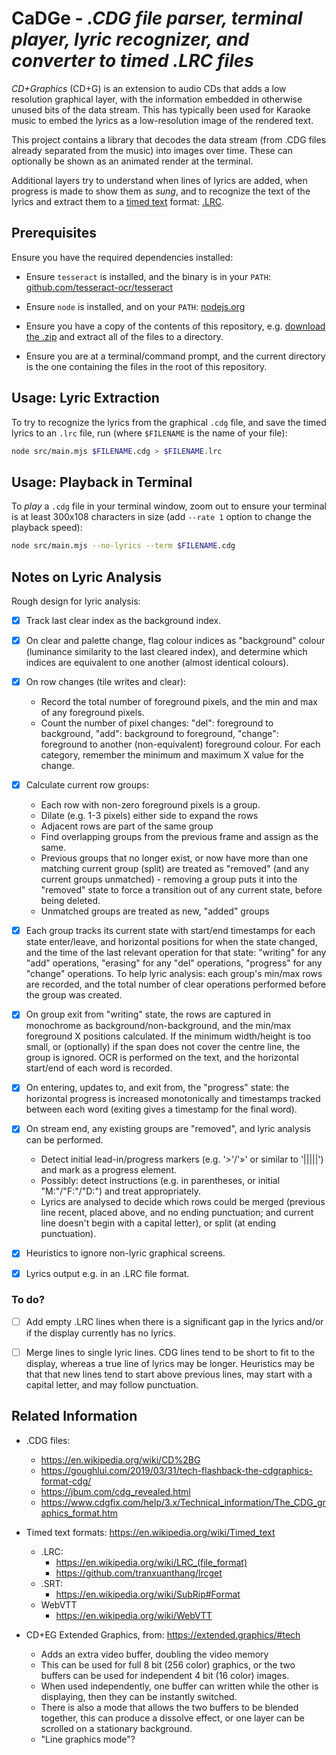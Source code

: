 # CaDGe - *.CDG file parser, terminal player, lyric recognizer, and converter to timed .LRC files*

*CD+Graphics* (CD+G) is an extension to audio CDs that adds a low resolution graphical layer, with the information embedded in otherwise unused bits of the data stream.  This has typically been used for Karaoke music to embed the lyrics as a low-resolution image of the rendered text.

This project contains a library that decodes the data stream (from .CDG files already separated from the music) into images over time.  These can optionally be shown as an animated render at the terminal.  

Additional layers try to understand when lines of lyrics are added, when progress is made to show them as *sung*, and to recognize the text of the lyrics and extract them to a [timed text](https://en.wikipedia.org/wiki/Timed_text) format: [.LRC](https://en.wikipedia.org/wiki/LRC_(file_format)).


## Prerequisites

Ensure you have the required dependencies installed:

* Ensure `tesseract` is installed, and the binary is in your `PATH`: [github.com/tesseract-ocr/tesseract](https://github.com/tesseract-ocr/tesseract?tab=readme-ov-file#installing-tesseract)

* Ensure `node` is installed, and on your `PATH`: [nodejs.org](https://nodejs.org/en/download)

* Ensure you have a copy of the contents of this repository, e.g. [download the .zip](https://github.com/danielgjackson/cadge/archive/refs/heads/main.zip) and extract all of the files to a directory.

* Ensure you are at a terminal/command prompt, and the current directory is the one containing the files in the root of this repository.


## Usage: Lyric Extraction

To try to recognize the lyrics from the graphical `.cdg` file, and save the timed lyrics to an `.lrc` file, run (where `$FILENAME` is the name of your file):

```bash
node src/main.mjs $FILENAME.cdg > $FILENAME.lrc
```


## Usage: Playback in Terminal

To *play* a `.cdg` file in your terminal window, zoom out to ensure your terminal is at least 300x108 characters in size (add `--rate 1` option to change the playback speed):

```bash
node src/main.mjs --no-lyrics --term $FILENAME.cdg
```


## Notes on Lyric Analysis

Rough design for lyric analysis:

* [x] Track last clear index as the background index.

* [x] On clear and palette change, flag colour indices as "background" colour (luminance similarity to the last cleared index), and determine which indices are equivalent to one another (almost identical colours).

* [x] On row changes (tile writes and clear):
  * Record the total number of foreground pixels, and the min and max of any foreground pixels.
  * Count the number of pixel changes: "del": foreground to background, "add": background to foreground, "change": foreground to another (non-equivalent) foreground colour. For each category, remember the minimum and maximum X value for the change.

* [x] Calculate current row groups:
  * Each row with non-zero foreground pixels is a group.
  * Dilate (e.g. 1-3 pixels) either side to expand the rows
  * Adjacent rows are part of the same group
  * Find overlapping groups from the previous frame and assign as the same.
  * Previous groups that no longer exist, or now have more than one matching current group (split) are treated as "removed" (and any current groups unmatched) - removing a group puts it into the "removed" state to force a transition out of any current state, before being deleted.
  * Unmatched groups are treated as new, "added" groups

* [x] Each group tracks its current state with start/end timestamps for each state enter/leave, and horizontal positions for when the state changed, and the time of the last relevant operation for that state: "writing" for any "add" operations, "erasing" for any "del" operations, "progress" for any "change" operations. To help lyric analysis: each group's min/max rows are recorded, and the total number of clear operations performed before the group was created.

* [x] On group exit from "writing" state, the rows are captured in monochrome as background/non-background, and the min/max foreground X positions calculated. If the minimum width/height is too small, or (optionally) if the span does not cover the centre line, the group is ignored. OCR is performed on the text, and the horizontal start/end of each word is recorded.

* [x] On entering, updates to, and exit from, the "progress" state: the horizontal progress is increased monotonically and timestamps tracked between each word (exiting gives a timestamp for the final word).

* [x] On stream end, any existing groups are "removed", and lyric analysis can be performed.
  * Detect initial lead-in/progress markers (e.g. '>'/'»' or similar to '|||||') and mark as a progress element.
  * Possibly: detect instructions (e.g. in parentheses, or initial "M:"/"F:"/"D:") and treat appropriately.
  * Lyrics are analysed to decide which rows could be merged (previous line recent, placed above, and no ending punctuation; and current line doesn't begin with a capital letter), or split (at ending punctuation).

* [x] Heuristics to ignore non-lyric graphical screens.

* [x] Lyrics output e.g. in an .LRC file format.

### To do?

* [ ] Add empty .LRC lines when there is a significant gap in the lyrics and/or if the display currently has no lyrics.

* [ ] Merge lines to single lyric lines.  CDG lines tend to be short to fit to the display, whereas a true line of lyrics may be longer.  Heuristics may be that that new lines tend to start above previous lines, may start with a capital letter, and may follow punctuation.


## Related Information

* .CDG files:
  * https://en.wikipedia.org/wiki/CD%2BG
  * https://goughlui.com/2019/03/31/tech-flashback-the-cdgraphics-format-cdg/
  * https://jbum.com/cdg_revealed.html
  * https://www.cdgfix.com/help/3.x/Technical_information/The_CDG_graphics_format.htm

* Timed text formats: https://en.wikipedia.org/wiki/Timed_text
  * .LRC: 
    * https://en.wikipedia.org/wiki/LRC_(file_format)
    * https://github.com/tranxuanthang/lrcget
  * .SRT:
    * https://en.wikipedia.org/wiki/SubRip#Format
  * WebVTT
    * https://en.wikipedia.org/wiki/WebVTT

* CD+EG Extended Graphics, from: https://extended.graphics/#tech
  * Adds an extra video buffer, doubling the video memory
  * This can be used for full 8 bit (256 color) graphics, or the two buffers can be used for independent 4 bit (16 color) images. 
  * When used independently, one buffer can written while the other is displaying, then they can be instantly switched. 
  * There is also a mode that allows the two buffers to be blended together, this can produce a dissolve effect, or one layer can be scrolled on a stationary background.
  * "Line graphics mode"?


<!--

Tesseract installation:
  * https://github.com/tesseract-ocr/tessdoc/blob/main/Installation.md
  * Windows: "%LOCALAPPDATA%\Programs\Tesseract-OCR\tesseract.exe"

```cmd
@rem --psm single_line
type test.bmp | tesseract - - quiet hocr > test.txt
type test.txt
```

Test:

```
node src/main.mjs --term --rate 5 _local/data/test.cdg
node src/main.mjs --analyze-dump --analyzeAfter 12 --analyzeBefore -13.5 _local/data/test.cdg
node src/main.mjs --analyze-dump _local/data/test.cdg --verbose --maxDuration 2.2
node src/main.mjs --lyrics-dump _local/data/test.cdg --maxDuration 20
node src/main.mjs _local/data/test.cdg > test.lrc
```

-->
